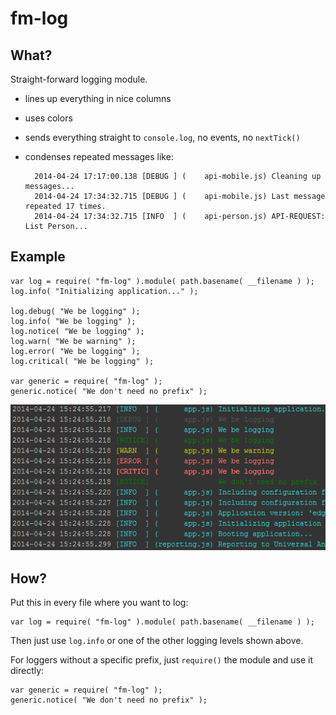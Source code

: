 fm-log
======

What?
-----
Straight-forward logging module.

- lines up everything in nice columns
- uses colors
- sends everything straight to `console.log`, no events, no `nextTick()`
- condenses repeated messages like:

        2014-04-24 17:17:00.138 [DEBUG ] (    api-mobile.js) Cleaning up messages...
        2014-04-24 17:34:32.715 [DEBUG ] (    api-mobile.js) Last message repeated 17 times.
        2014-04-24 17:34:32.715 [INFO  ] (    api-person.js) API-REQUEST: List Person...

Example
-------

	var log = require( "fm-log" ).module( path.basename( __filename ) );
	log.info( "Initializing application..." );
	  
	log.debug( "We be logging" );
	log.info( "We be logging" );
	log.notice( "We be logging" );
	log.warn( "We be warning" );
	log.error( "We be logging" );
	log.critical( "We be logging" );
	
	var generic = require( "fm-log" );
	generic.notice( "We don't need no prefix" );

![](example.png)

How?
----

Put this in every file where you want to log:

    var log = require( "fm-log" ).module( path.basename( __filename ) );

Then just use `log.info` or one of the other logging levels shown above.

For loggers without a specific prefix, just `require()` the module and use it directly:

	var generic = require( "fm-log" );
	generic.notice( "We don't need no prefix" );